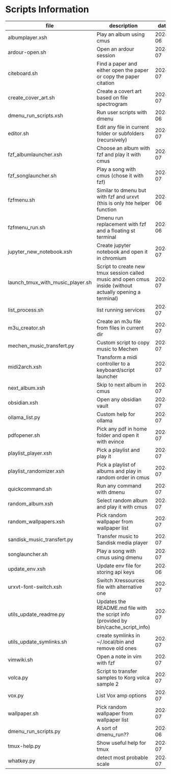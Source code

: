 # Scripts Information

<!-- script_info_start -->
| file | description | date | type | status | host | tag |
| --- | --- | --- | --- | --- | --- | --- |
| albumplayer.xsh | Play an album using cmus | 2024-06 | RUN | active | all |  |
| ardour-open.sh | Open an ardour session | 2024-07 | RUN | active | all |  |
| citeboard.sh | Find a paper and either open the paper or copy the paper citation | 2024-07 | RUN | active | all |  |
| create_cover_art.sh | Create a covert art based on file spectrogram | 2024-07 | RUN | active | all |  |
| dmenu_run_scripts.xsh | Run user scripts with dmenu | 2024-06 | RUN | active | all |  |
| editor.sh | Edit any file in current folder or subfolders (recursively) | 2024-07 | CLI | active | all |  |
| fzf_albumlauncher.xsh | Choose an album with fzf and play it with cmus | 2024-07 | CLI | active | all |  |
| fzf_songlauncher.sh | Play a song with cmus (chose it with fzf) | 2024-07 | CLI | active | all |  |
| fzfmenu.sh | Similar to dmenu but with fzf and urxvt (this is only hte helper function | 2024-06 | OTH | active | all |  |
| fzfmenu_run.sh | Dmenu run replacement with fzf and a floating st terminal | 2024-06 | RUN | active | all |  |
| jupyter_new_notebook.xsh | Create jupyter notebook and open it in chromium | 2024-07 | RUN | active | all |  |
| launch_tmux_with_music_player.sh | Script to create new tmux session called music and open cmus inside (without actually opening a terminal) | 2024-07 | CLI | active | all |  |
| list_process.sh | list running services | 2024-07 | CLI | active | all |  |
| m3u_creator.sh | Create an m3u file from files in current dir | 2024-07 | CLI | active | all |  |
| mechen_music_transfert.py | Custom script to copy music to Mechen | 2024-07 | RUN | active | KJL |  |
| midi2arch.xsh | Transform a midi controller to a keyboard/script launcher | 2024-07 | RUN | active | KJL |  |
| next_album.xsh | Skip to next album in cmus | 2024-07 | RUN | active | all |  |
| obsidian.xsh | Open any obsidian vault | 2024-07 | RUN | active | all |  |
| ollama_list.py | Custom help for ollama | 2024-07 | CLI | active | all |  |
| pdfopener.sh | Pick any pdf in home folder and open it with evince | 2024-07 | RUN | active | all |  |
| playlist_player.xsh | Pick a playlist and play it | 2024-07 | RUN | active | all |  |
| playlist_randomizer.xsh | Pick a playlist of albums and play in random order in cmus | 2024-07 | RUN | active | all |  |
| quickcommand.sh | Run any command with dmenu | 2024-07 | RUN | active | all |  |
| random_album.xsh | Select random album and play it with cmus | 2024-07 | RUN | active | all |  |
| random_wallpapers.xsh | Pick random wallpaper from wallpaper list | 2024-07 | RUN | active | all |  |
| sandisk_music_transfert.py | Transfer music to Sandisk media player | 2024-07 | RUN | active | KJL |  |
| songlauncher.sh | Play a song with cmus using dmenu | 2024-07 | RUN | active | all |  |
| update_env.xsh | Update env file for storing api keys | 2024-06 | OTH | active | all | api |
| urxvt-font-switch.xsh | Switch Xressources file with alternative one | 2024-07 | RUN | active | all |  |
| utils_update_readme.py | Updates the README.md file with the script info (provided by bin/cache_script_info) | 2024-07 | OTH | active | all |  |
| utils_update_symlinks.sh | create symlinks in ~/.local/bin and remove old ones | 2024-07 | OTH | active | all |  |
| vimwiki.sh | Open a note in vim with fzf | 2024-07 | CLI | active | all |  |
| volca.py | Script to transfer samples to Korg volca sample 2 | 2024-07 | RUN | active | all |  |
| vox.py | List Vox amp options | 2024-07 | CLI | active | all |  |
| wallpaper.sh | Pick random wallpaper from wallpaper list | 2024-07 | RUN | active | all |  |
| dmenu_run_scripts.py | A sort of dmenu_run?? | 2024-06 | CLI | in_progress | all |  |
| tmux-help.py | Show useful help for tmux | 2024-07 | CLI | in_progress | all |  |
| whatkey.py | detect most probable scale | 2024-07 | CLI | in_progress | all |  |
<!-- script_info_end -->
